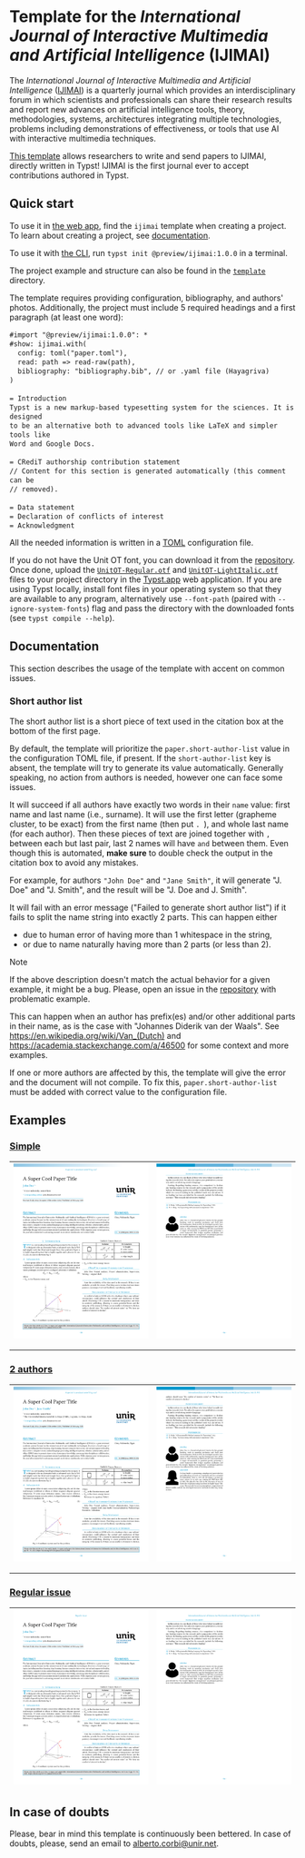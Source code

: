 # Template for the _International Journal of Interactive Multimedia and Artificial Intelligence_ (IJIMAI)

The _International Journal of Interactive Multimedia and Artificial
Intelligence_ ([IJIMAI]) is a quarterly journal which provides an
interdisciplinary forum in which scientists and professionals can share their
research results and report new advances on artificial intelligence tools,
theory, methodologies, systems, architectures integrating multiple
technologies, problems including demonstrations of effectiveness, or tools that
use AI with interactive multimedia techniques.

[This template][repository] allows researchers to write and send papers to
IJIMAI, directly written in Typst! IJIMAI is the first journal ever to accept
contributions authored in Typst.

## Quick start

To use it in [the web app], find the `ijimai` template when creating a project.
To learn about creating a project, see [documentation][creating project].

To use it with [the CLI], run `typst init @preview/ijimai:1.0.0` in a terminal.

The project example and structure can also be found in the [`template`]
directory.

The template requires providing configuration, bibliography, and authors'
photos. Additionally, the project must include 5 required headings and a first
paragraph (at least one word):

```typ
#import "@preview/ijimai:1.0.0": *
#show: ijimai.with(
  config: toml("paper.toml"),
  read: path => read-raw(path),
  bibliography: "bibliography.bib", // or .yaml file (Hayagriva)
)

= Introduction
Typst is a new markup-based typesetting system for the sciences. It is designed
to be an alternative both to advanced tools like LaTeX and simpler tools like
Word and Google Docs.

= CRediT authorship contribution statement
// Content for this section is generated automatically (this comment can be
// removed).

= Data statement
= Declaration of conflicts of interest
= Acknowledgment
```

All the needed information is written in a [TOML] configuration file.

If you do not have the Unit OT font, you can download it from the [repository].
Once done, upload the [`UnitOT-Regular.otf`] and [`UnitOT-LightItalic.otf`]
files to your project directory in the [Typst.app][typst.app] web
application. If you are using Typst locally, install font files in your
operating system so that they are available to any program, alternatively use
`--font-path` (paired with `--ignore-system-fonts`) flag and pass the directory
with the downloaded fonts (see `typst compile --help`).

## Documentation

This section describes the usage of the template with accent on common issues.

### Short author list

The short author list is a short piece of text used in the citation box at the
bottom of the first page.

By default, the template will prioritize the `paper.short-author-list` value in
the configuration TOML file, if present. If the `short-author-list` key is
absent, the template will try to generate its value automatically. Generally
speaking, no action from authors is needed, however one can face some issues.

It will succeed if all authors have exactly two words in their `name` value:
first name and last name (i.e., surname). It will use the first letter
(grapheme cluster, to be exact) from the first name (then put `. `), and whole
last name (for each author). Then these pieces of text are joined together with
`, ` between each but last pair, last 2 names will have ` and ` between them.
Even though this is automated, **make sure** to double check the output in the
citation box to avoid any mistakes.

For example, for authors `"John Doe"` and `"Jane Smith"`, it will generate "J.
Doe" and "J. Smith", and the result will be "J. Doe and J. Smith".

It will fail with an error message ("Failed to generate short author list") if
it fails to split the name string into exactly 2 parts. This can happen either

- due to human error of having more than 1 whitespace in the string,
- or due to name naturally having more than 2 parts (or less than 2).

> [!NOTE]
> If the above description doesn't match the actual behavior for a given
> example, it might be a bug. Please, open an issue in the [repository] with
> problematic example.

This can happen when an author has prefix(es) and/or other additional parts in
their name, as is the case with "Johannes Diderik van der Waals". See
https://en.wikipedia.org/wiki/Van_(Dutch) and
https://academia.stackexchange.com/a/46500 for some context and more examples.

If one or more authors are affected by this, the template will give the error
and the document will not compile. To fix this, `paper.short-author-list` must
be added with correct value to the configuration file.

## Examples

### [Simple]

[![](./tests/template/ref/1.png)][Simple] | [![](./tests/template/ref/2.png)][Simple]
-|-

---

### [2 authors]

[![](./tests/template-2-authors/ref/1.png)][2 authors] | [![](./tests/template-2-authors/ref/2.png)][2 authors]
-|-

---

### [Regular issue]

[![](./tests/template-regular-issue/ref/1.png)][Regular issue] | [![](./tests/template-regular-issue/ref/2.png)][Regular issue]
-|-

## In case of doubts

Please, bear in mind this template is continuously been bettered. In case of
doubts, please, send an email to alberto.corbi@unir.net.

[IJIMAI]: https://www.ijimai.org
[TOML]: https://toml.io
[repository]: https://github.com/pammacdotnet/IJIMAI
[typst.app]: http://typst.app
[the web app]: http://typst.app/signin
[the CLI]: https://typst.app/open-source/#download
[creating project]: https://typst.app/docs/web-app/creating-a-project/#creating-a-project-from-a-template
[`template`]: ./template
[`UnitOT-Regular.otf`]: <https://raw.githubusercontent.com/pammacdotnet/IJIMAI/refs/heads/main/fonts/Unit OT/UnitOT-Regular.otf>
[`UnitOT-LightItalic.otf`]: <https://raw.githubusercontent.com/pammacdotnet/IJIMAI/refs/heads/main/fonts/Unit OT/UnitOT-LightItalic.otf>
[Simple]: ./tests/template/test.typ
[2 authors]: ./tests/template-2-authors/test.typ
[Regular issue]: ./tests/template-regular-issue/test.typ
